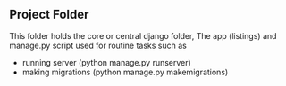 ## Project Folder

This folder holds the core or central django folder, The app (listings) and manage.py script used for routine tasks such as

- running server  (python manage.py runserver)
- making migrations  (python manage.py makemigrations) 
